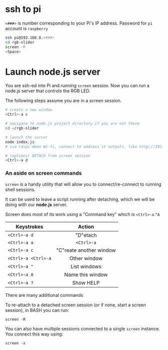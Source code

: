 # ssh to pi

`<###>` is number corresponding to your Pi's IP address.  Password for `pi` account is `raspberry`

```bash
ssh pi@192.168.8.<###>
cd rgb-slider
screen -R
<Space>
```


# Launch node.js server

You are ssh-ed into Pi and running `screen` session. Now you can run a node.js server that controls the RGB LED.

The following steps assume you are in a screen session.

```bash
# create a new window
<Ctrl>-a c

# navigate to node.js project directory if you are not there
cd ~/rgb-slider

# launch the server
node index.js
# via raspi-demo Wi-fi, connect to address it outputs, like http://192.168.8.101:3000

# (options) DETACH from screen session
<Ctrl>-a d
```


### An aside on screen commands
`screen` is a handy utility that will allow you to connect/re-connect to running shell sessions.  

It can be used to leave a script running after detaching, which we will be doing with our **node.js** server.

Screen does most of its work using a "Command key" which is `<Ctrl>-a` `^A`

Keystrokes          | Action
------------------- | :---------------------:
`<Ctrl>-a d`        | "D"etach
`<Ctrl>-a a`        | `<Ctrl>-a`
`<Ctrl>-a c`        | "C"reate another window
`<Ctrl>-a <Ctrl>-a` | Other window
`<Ctrl>-a "`        | List windows
`<Ctrl>-a A`        | Name this window
`<Ctrl>-a ?`        | Show HELP

There are many additional commands

To re-attach to a detached screen session (or if none, start a screen session), in BASH you can run:

```
screen -R
```

You can also have multiple sessions connected to a single `screen` instance.  You connect this way using:

```
screen -x
```

